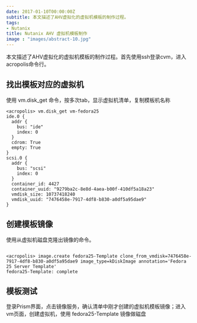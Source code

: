 ```yaml
---
date: 2017-01-10T00:00:00Z
subtitle: 本文描述了AHV虚拟化的虚拟机模板的制作过程。
tags:
- Nutanix
title: Nutanix AHV 虚拟机模板制作
image : "images/abstract-10.jpg"
---
```


本文描述了AHV虚拟化的虚拟机模板的制作过程。首先使用ssh登录cvm，进入acropolis命令行。

## 找出模板对应的虚拟机

使用 vm.disk_get 命令，按多次tab，显示虚拟机清单，复制模板机名称

~~~
<acropolis> vm.disk_get vm-fedora25
ide.0 {
  addr {
    bus: "ide"
    index: 0
  }
  cdrom: True
  empty: True
}
scsi.0 {
  addr {
    bus: "scsi"
    index: 0
  }
  container_id: 4427
  container_uuid: "9279ba2c-8e8d-4aea-b00f-410df5a18a23"
  vmdisk_size: 10737418240
  vmdisk_uuid: "7476458e-7917-4df8-b830-a0df5a95dae9"
}
~~~

## 创建模板镜像

使用从虚拟机磁盘克隆出镜像的命令。

~~~

<acropolis> image.create fedora25-Template clone_from_vmdisk=7476458e-7917-4df8-b830-a0df5a95dae9 image_type=kDiskImage annotation='Fedora 25 Server Template'
fedora25-Template: complete

~~~

## 模板测试

登录Prism界面，点击镜像服务，确认清单中刚才创建的虚拟机模板镜像；进入vm页面，创建虚拟机，使用 fedora25-Template 镜像做磁盘
